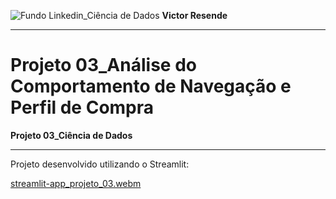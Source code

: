 ![Fundo Linkedin_Ciência de Dados](https://github.com/user-attachments/assets/0aa9ee1f-9131-4f88-9f25-73b532d9b2f0)
**Victor Resende**
_______________
# Projeto 03_Análise do Comportamento de Navegação e Perfil de Compra
**Projeto 03_Ciência de Dados**
_______________
Projeto desenvolvido utilizando o Streamlit:

 [streamlit-app_projeto_03.webm](https://github.com/user-attachments/assets/9764e8e9-ed17-46a9-ac3b-bc65bee1963a)



